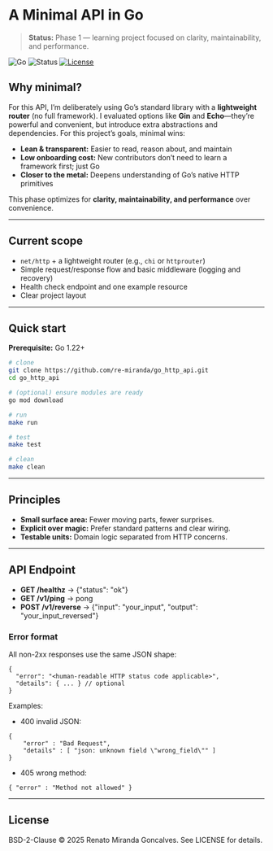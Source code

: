 # A Minimal API in Go

> **Status:** Phase 1 — learning project focused on clarity, maintainability, and performance.

![Go](https://img.shields.io/badge/Go-1.22%2B-00ADD8?logo=go)
![Status](https://img.shields.io/badge/status-experimental-blueviolet)
[![License](https://img.shields.io/badge/license-BSD--2--Clause-lightgrey)](LICENSE)

## Why minimal?

For this API, I’m deliberately using Go’s standard library with a **lightweight router** (no full framework). I evaluated options like **Gin** and **Echo**—they’re powerful and convenient, but introduce extra abstractions and dependencies. For this project’s goals, minimal wins:

- **Lean & transparent:** Easier to read, reason about, and maintain
- **Low onboarding cost:** New contributors don’t need to learn a framework first; just Go
- **Closer to the metal:** Deepens understanding of Go’s native HTTP primitives

This phase optimizes for **clarity, maintainability, and performance** over convenience.

---

## Current scope

- `net/http` + a lightweight router (e.g., `chi` or `httprouter`)
- Simple request/response flow and basic middleware (logging and recovery)
- Health check endpoint and one example resource
- Clear project layout

---

## Quick start

**Prerequisite:** Go 1.22+

```bash
# clone
git clone https://github.com/re-miranda/go_http_api.git
cd go_http_api

# (optional) ensure modules are ready
go mod download

# run
make run

# test
make test

# clean
make clean
```
---

## Principles

- **Small surface area:** Fewer moving parts, fewer surprises.
- **Explicit over magic:** Prefer standard patterns and clear wiring.
- **Testable units:** Domain logic separated from HTTP concerns.

---

##  API Endpoint

- **GET /healthz** -> {"status": "ok"}
- **GET /v1/ping** -> pong
- **POST /v1/reverse** -> {"input": "your_input", "output": "your_input_reversed"}

### Error format
All non-2xx responses use the same JSON shape:
```
{
  "error": "<human-readable HTTP status code applicable>",
  "details": { ... } // optional
}
```

Examples:

- 400 invalid JSON:
```
{
    "error" : "Bad Request",
    "details" : [ "json: unknown field \"wrong_field\"" ]
}
```

- 405 wrong method:
```
{ "error" : "Method not allowed" }
```

---

## License

BSD-2-Clause © 2025 Renato Miranda Goncalves. See LICENSE for details.
